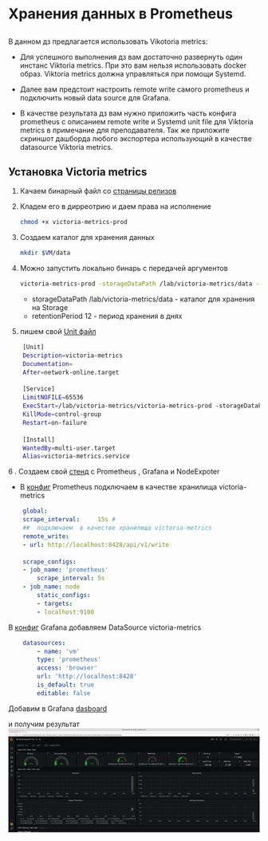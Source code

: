 # Хранения данных в Prometheus

##
В данном дз предлагается использовать Vikotoria metrics:

* Для успешного выполнения дз вам достаточно развернуть один инстанс Viktoria metrics. При это вам нельзя использовать docker образ. Viktoria metrics должна управляться при помощи Systemd.

* Далее вам предстоит настроить remote write самого prometheus и подключить новый data source для Grafana.

* В качестве результата дз вам нужно приложить часть конфига prometheus с описанием remote write и Systemd unit file для Viktoria metrics в примечание для преподавателя. Так же приложите скриншот дашборда любого экспортера использующий в качестве datasource Viktoria metrics. 

## Установка Victoria metrics

1. Качаем бинарный файл  со [страницы релизов](https://github.com/VictoriaMetrics/VictoriaMetrics/releases)

2. Кладем его в дирреотрию и даем права на исполнение
    ~~~ sh
    chmod +x victoria-metrics-prod  
    ~~~

3. Создаем каталог для хранения данных

    ~~~ sh
    mkdir $VM/data
    ~~~

4. Можно запустить локально бинарь с передачей аргументов

    ~~~ sh
    victoria-metrics-prod -storageDataPath /lab/victoria-metrics/data -retentionPeriod 12
    ~~~

    * storageDataPath /lab/victoria-metrics/data - каталог для хранения на Storage
    * retentionPeriod 12 - период хранения в днях

5. пишем свой [Unit файл](../victoria-metrics/victoria-metrics.service)

~~~ sh
    [Unit]
    Description=victoria-metrics
    Documentation=
    After=network-online.target

    [Service]
    LimitNOFILE=65536
    ExecStart=/lab/victoria-metrics/victoria-metrics-prod -storageDataPath /lab/victoria-metrics/ -retentionPeriod 12
    KillMode=control-group
    Restart=on-failure

    [Install]
    WantedBy=multi-user.target
    Alias=victoria-metrics.service
~~~

6 . Создаем свой [стенд](../victoria-metrics/docker-compose.yaml) с Prometheus ,  Grafana и NodeExpoter

* В [конфиг](../victoria-metrics/config/prometheus.yml) Prometheus  подключаем  в качестве хранилища victoria-metrics

~~~ yaml
    global:
    scrape_interval:     15s # 
    ##  подключаем  в качестве хранилища victoria-metrics
    remote_write:
    - url: http://localhost:8428/api/v1/write

    scrape_configs:
    - job_name: 'prometheus'
        scrape_interval: 5s
    - job_name: node
        static_configs:
        - targets:
        - localhost:9100 

~~~

В [конфиг](../victoria-metrics/grafana/provisioning/datasources/all.yml) Grafana добавляем DataSource victoria-metrics

~~~ yaml
    datasources:
        - name: 'vm'
        type: 'prometheus'
        access: 'browser'
        url: 'http://localhost:8428'
        is_default: true
        editable: false
~~~

Добавим в Grafana [dasboard](../victoria-metrics/grafana/dashboards/node-exporter-full_rev21.json)

и получим результат
 ![](img/grafana-vm.png) 
 